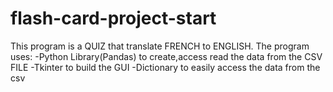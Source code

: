 # flash-card-project-start
This program is a QUIZ that translate FRENCH to ENGLISH.
The program uses:
-Python Library(Pandas) to create,access read the data from the CSV FILE
-Tkinter to build the GUI
-Dictionary to easily access the data from the csv

